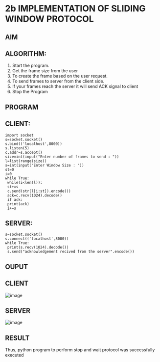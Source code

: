 # 2b IMPLEMENTATION OF SLIDING WINDOW PROTOCOL
## AIM
## ALGORITHM:
1. Start the program.
2. Get the frame size from the user
3. To create the frame based on the user request.
4. To send frames to server from the client side.
5. If your frames reach the server it will send ACK signal to client
6. Stop the Program
## PROGRAM
## CLIENT:
```
import socket
s=socket.socket()
s.bind(('localhost',8000))
s.listen(5)
c,addr=s.accept()
size=int(input("Enter number of frames to send : "))
l=list(range(size))
s=int(input("Enter Window Size : "))
st=0
i=0
while True:
 while(i<len(l)):
 st+=s
 c.send(str(l[i:st]).encode())
 ack=c.recv(1024).decode()
 if ack:
 print(ack)
 i+=s
```
## SERVER:
``` import socket
s=socket.socket()
s.connect(('localhost',8000))
while True: 
 print(s.recv(1024).decode())
 s.send("acknowledgement recived from the server".encode())
```
## OUPUT
## CLIENT

![image](https://github.com/Mahavidyajp/2b_SLIDING_WINDOW_PROTOCOL/assets/144870914/f6aa3085-163b-4887-847c-254446dd9939)

## SERVER

![image](https://github.com/Mahavidyajp/2b_SLIDING_WINDOW_PROTOCOL/assets/144870914/3cfd16df-3713-497e-a858-c5b34fd9e8f9)

## RESULT
Thus, python program to perform stop and wait protocol was successfully executed
